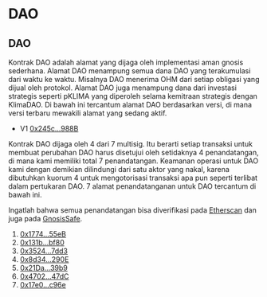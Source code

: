 # DAO

## DAO

Kontrak DAO adalah alamat yang dijaga oleh implementasi aman gnosis sederhana. Alamat DAO menampung semua dana DAO yang terakumulasi dari waktu ke waktu. Misalnya DAO menerima OHM dari setiap obligasi yang dijual oleh protokol. Alamat DAO juga menampung dana dari investasi strategis seperti pKLIMA yang diperoleh selama kemitraan strategis dengan KlimaDAO. Di bawah ini tercantum alamat DAO berdasarkan versi, di mana versi terbaru mewakili alamat yang sedang aktif.

* V1 [0x245c...988B](https://etherscan.io/address/0x245cc372C84B3645Bf0Ffe6538620B04a217988B)

Kontrak DAO dijaga oleh 4 dari 7 multisig. Itu berarti setiap transaksi untuk membuat perubahan DAO harus disetujui oleh setidaknya 4 penandatangan, di mana kami memiliki total 7 penandatangan. Keamanan operasi untuk DAO kami dengan demikian dilindungi dari satu aktor yang nakal, karena dibutuhkan kuorum 4 untuk mengotorisasi transaksi apa pun seperti terlibat dalam pertukaran DAO. 7 alamat penandatanganan untuk DAO tercantum di bawah ini.

Ingatlah bahwa semua penandatangan bisa diverifikasi pada [Etherscan](https://etherscan.io/address/0x245cc372C84B3645Bf0Ffe6538620B04a217988B#readProxyContract) dan juga pada [GnosisSafe](https://gnosis-safe.io/app/#/safes/0x245cc372C84B3645Bf0Ffe6538620B04a217988B/settings/owners).

1. [0x1774...55eB](https://etherscan.io/address/0x1774B6106d7E969d467396a5e90089FeaD6E55eB)
2. [0x131b...bf80](https://etherscan.io/address/0x131bd1A2827ccEb2945B2e3B91Ee1Bf736cCbf80)
3. [0x3524...7dd3](https://etherscan.io/address/0x3524c03D39A13D51485419A17586286A6b617dd3)
4. [0x8d34...290E](https://etherscan.io/address/0x8d34EA6fb1Ed6B60F94ac6CD01dD1181ef12290E)
5. [0x21Da...39b9](https://etherscan.io/address/0x21Daa251F1eE3ebEB3F2C25BC262de56C9A639b9)
6. [0x4702...47dC](https://etherscan.io/address/0x4702D39c499236A43654c54783c3f24830E247dC)
7. [0x17e0...c96e](https://etherscan.io/address/0x17e06ce6914E3969f7BD37D8b2a563890cA1c96e)
